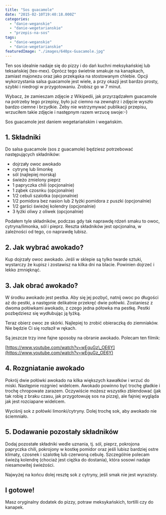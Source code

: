 ```yaml
---
title: "Sos guacamole"
date: "2015-02-10T19:40:18.000Z"
categories: 
  - "danie-weganskie"
  - "danie-wegetarianskie"
  - "przepis-na-sos"
tags: 
  - "danie-weganskie"
  - "danie-wegetarianskie"
featuredImage: "./images/640px-Guacamole.jpg"
---
```


Ten sos idealnie nadaje się do pizzy i do dań kuchni meksykańskiej lub teksańskiej (tex-mex). Oprócz tego świetnie smakuje na kanapkach, zamiast majonezu oraz jako przekąska na stostowanym chlebie. Opcji wykorzystania salsa guacamole jest wiele, a przy okazji jest bardzo prosty, szybki i niedrogi w przygotowaniu. Zrobisz go w 7 minut.

Wybacz, że zamieszam zdjęcie z Wikipedii, jak przyrządzałem guacamole na potrzeby tego przepisy, było już ciemno na zewnątrz i zdjęcie wyszło bardzo ciemne i brzydkie. Żeby nie wstrzymywać publikacji przepisu, wrzuciłem takie zdjęcie i następnym razem wrzucę swoje:-)

Sos guacamole jest daniem wegetariańskim i wegańskim.

## 1\. Składniki

Do salsa guacamole (sos z guacamole) będziesz potrzebować następujących składników:

- dojrzały owoc awokado
- cytrynę lub limonkę
- sól (najlepiej morską)
- świeżo zmielony pieprz
- 1 papryczka chili (opcjonalnie)
- 1 ząbek czosnku (opcjonalnie)
- 1/2 cebuli szalotka (opcjonalnie)
- 1/2 pomidora bez nasion lub 2 łyżki pomidora z puszki (opcjonalnie)
- 1/2 garści świeżej kolendry (opcjonalnie)
- 3 łyżki oliwy z oliwek (opcjonalnie)

Podałem tyle składników, podczas gdy tak naprawdę rdzeń smaku to owoc, cytryna/limonka, sól i pieprz. Reszta składników jest opcjonalna, w zależności od tego, co naprawdę lubisz.

## 2\. Jak wybrać awokado?

Kup dojrzały owoc awokado. Jeśli w sklepie są tylko twarde sztuki, wystarczy że kupisz i zostawisz na kilka dni na blacie. Powinien dojrzeć i lekko zmnięknąć.

## 3\. Jak obrać awokado?

W środku awokado jest pestka. Aby się jej pozbyć, natnij owoc po długości aż do pestki, a następnie delikatnie przekręć dwie połówki. Zostaniesz z dwoma połówkami awokado, z czego jedna półowka ma pestkę. Pestki pozbędziesz się wydłubując ją łyżką.

Teraz obierz owoc ze skórki. Najlepiej to zrobić obieraczką do ziemniaków. Nie będzie Ci się rozłaził w rękach.

Są jeszcze trzy inne fajne sposoby na obranie awokado. Polecam ten filmik:

[https://www.youtube.com/watch?v=wEguGz\_OE6Y](https://www.youtube.com/watch?v=wEguGz_OE6Y)

## 4\. Rozgniatanie awokado

Pokrój dwie połówki awokado na kilka większych kawałków i wrzuć do miski. Następnie rozgnieć widelcem. Awokado powinno być trochę gładkie i trochę chropowate zarazem. Oczywiście możesz wszystko zblendować (jak tak robię z braku czasu, jak przygotowuję sos na pizzę), ale fajniej wygląda jak jest rozciapane widelcem.

Wyciśnij sok z połówki limonki/cytryny. Dolej trochę sok, aby awokado nie ściemniało.

## 5\. Dodawanie pozostały składników

Dodaj pozostałe składniki wedle uznania, tj. sól, pieprz, pokrojona papryczka chili, pokrojony w kostkę pomidor oraz jeśli lubisz bardziej ostre klimaty, czosnek i szalotkę lub czerwoną cebulę. Szczególnie polecam świeżą kolendrę (chociaż jest ciężka do dostania), która sosowi nadaje niesamowitej świeżości.

Najwyżej na końcu dolej resztę sok z cytryny, jeśli smak nie jest wyrazisty.

## I gotowe!

Masz oryginalny dodatek do pizzy, potraw meksykańskich, tortilli czy do kanapek.
